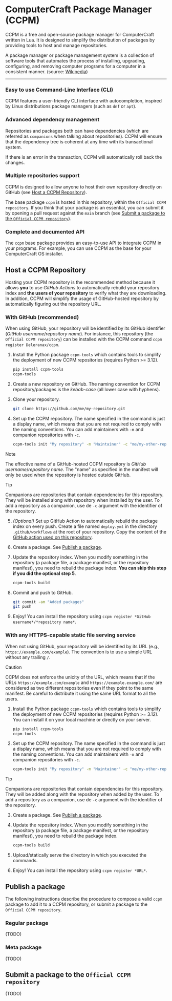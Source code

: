 # ComputerCraft Package Manager (CCPM)

CCPM is a free and open-source package manager for ComputerCraft written in Lua. It is designed to simplify the distribution of packages by
providing tools to host and manage repositories.

A package manager or package management system is a collection of software tools that automates the process of
installing, upgrading, configuring, and removing computer programs for a computer in a consistent manner. (source:
[Wikipedia](https://en.wikipedia.org/wiki/Package_manager))

***

### Easy to use Command-Line Interface (CLI)

CCPM features a user-friendly CLI interface with autocompletion, inspired by Linux distributions package managers (such
as `dnf` or `apt`).

### Advanced dependency management

Repositories and packages both can have dependencies (which are referred as `companions` when talking about
repositories). CCPM will ensure that the dependency tree is coherent at any time with its transactional system.

If there is an error in the transaction, CCPM will automatically roll back the changes.

### Multiple repositories support

CCPM is designed to allow anyone to host their own repository directly on GitHub
(see [Host a CCPM Repository](#host-a-ccpm-repository)).

The base package `ccpm` is hosted in this repository, within the `Official CCPM repository`. If you think that
your package is an essential, you can submit it by opening a pull request against the `main` branch (see
[Submit a package to the `Official CCPM repository`](#submit-a-package-to-the-official-ccpm-repository)).

### Complete and documented API

The `ccpm` base package provides an easy-to-use API to integrate CCPM in your programs. For example, you can use CCPM as
the base for your ComputerCraft OS installer.

## Host a CCPM Repository

Hosting your CCPM repository is the recommended method because it allows **you** to use *GitHub Actions* to automatically
rebuild your repository index and **the users of your repository** to verify what they are downloading. In addition, CCPM
will simplify the usage of GitHub-hosted repository by automatically figuring out the repository URL.

### With GitHub (recommended)

When using GitHub, your repository will be identified by its GitHub identifier (*GitHub username*/*repository name*).
For instance, this repository (the `Official CCPM repository`) can be installed with the CCPM command
`ccpm register Deleranax/ccpm`.

1. Install the Python package `ccpm-tools` which contains tools to simplify the deployment of new CCPM
repositories (requires Python >= 3.12).
    ```bash
    pip install ccpm-tools
    ccpm-tools
    ```

2. Create a new repository on GitHub. The naming convention for CCPM repository/packages is the *kebab-case* (all lower
case with hyphens).

3. Clone your repository.
   ```bash
   git clone https://github.com/me/my-repository.git
   ```

4. Set up the CCPM repository. The name specified in the command is just a display name, which means that you are not
required to comply with the naming conventions. You can add maintainers with `-m` and companion repositories with
`-c`.
   ```bash
   ccpm-tools init "My repository" -m "Maintainer" -c "me/my-other-repository"
   ``` 
> [!NOTE]
> The effective name of a GitHub-hosted CCPM repository is *GitHub username*/*repository name*. The "name" as specified
> in the manifest will only be used when the repository is hosted outside GitHub.

> [!TIP]
> Companions are repositories that contain dependencies for this repository. They will be installed along with
> repository when installed by the user. To add a repository as a companion, use de `-c` argument with the identifier of
> the repository.

5. *(Optional)* Set up GitHub Action to automatically rebuild the package index on every push. Create a file named
`deploy.yml` in the directory `.github/workflows` at the root of your repository. Copy the content of the
[GitHub action used on this repository](https://github.com/Deleranax/ccpm/blob/main/.github/workflows/deploy.yml).

6. Create a package. See [Publish a package](#publish-a-package).

7. Update the repository index. When you modify something in the repository (a package file, a package manifest, or the
repository manifest), you need to rebuild the package index. **You can skip this step if you did the optional step 5**.
   ```bash 
   ccpm-tools build
   ```

8. Commit and push to GitHub.
   ```bash
   git commit -am "Added packages"
   git push
   ```

9. Enjoy! You can install the repository using `ccpm register *GitHub username*/*repository name*`.

### With any HTTPS-capable static file serving service

When not using GitHub, your repository will be identified by its URL (e.g., `https://example.com/example`). The
convention is to use a simple URL without any trailing `/`.

> [!CAUTION]
> CCPM does not enforce the unicity of the URL, which means that if the URLs `https://example.com/example` and
> `https://example.example.com/` are considered as two different repositories even if they point to the same manifest.
> Be careful to distribute it using the same URL format to all the users.

1. Install the Python package `ccpm-tools` which contains tools to simplify the deployment of new CCPM
repositories (requires Python >= 3.12). You can install it on your local machine or directly on your server.
    ```bash
    pip install ccpm-tools
    ccpm-tools
    ```

2. Set up the CCPM repository. The name specified in the command is just a display name, which means that you are not
required to comply with the naming conventions. You can add maintainers with `-m` and companion repositories with
`-c`.
   ```bash
   ccpm-tools init "My repository" -m "Maintainer" -c "me/my-other-repository"
   ```
   
> [!TIP]
> Companions are repositories that contain dependencies for this repository. They will be added along with the
> repository when added by the user. To add a repository as a companion, use de `-c` argument with the identifier of
> the repository.

3. Create a package. See [Publish a package](#publish-a-package).

4. Update the repository index. When you modify something in the repository (a package file, a package manifest, or the
repository manifest), you need to rebuild the package index.
   ```bash 
   ccpm-tools build
   ```
5. Upload/statically serve the directory in which you executed the commands.

6. Enjoy! You can install the repository using `ccpm register *URL*`.

## Publish a package

The following instructions describe the procedure to compose a valid `ccpm` package to add it to a CCPM repository, or
submit a package to the `Official CCPM repository`.

### Regular package

(TODO)

### Meta package

(TODO)

## Submit a package to the `Official CCPM repository`

(TODO)